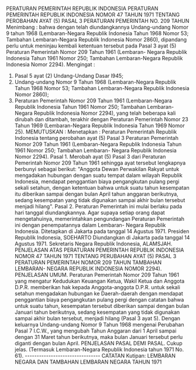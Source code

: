  PERATURAN PEMERINTAH REPUBLIK INDONESIA PERATURAN PEMERINTAH REPUBLIK INDONESIA NOMOR 47 TAHUN 1971 TENTANG PEROBAHAN AYAT (5) PASAL 3 PERATURAN PEMERINTAH NO. 209 TAHUN
Menimbang :
 bahwa dengan telah diundangkannya Undang-undang Nomor 9 tahun 1968 (Lembaran-Negara Republik Indonesia Tahun 1968 Nomor 53; Tambahan Lembaran-Negara Republik Indonesia Nomor 2860), dipandang perlu untuk meninjau kembali ketentuan tersebut pada Pasal 3 ayat (5) Peraturan Pemerintah Nomor 209 Tahun 1961 (Lembaran- Negara Republik Indonesia Tahun 1961 Nomor 250; Tambahan Lembaran-Negara Republik Indonesia Nomor 2294).
Mengingat :

1. Pasal 5 ayat (2) Undang-Undang Dasar l945;
2. Undang-undang Nomor 9 Tahun 1968 (Lembaran-Negara Republik Tahun 1968 Nomor 53; Tambahan Lembaran-Negara Republik Indonesia Nomor 2860);
3. Peraturan Pemerintah Nomor 209 Tahun 1961 (Lembaran-Negara Republik Indonesia Tahun 1961 Nomor 250; Tambahan Lembaran- Negara Republik Indonesia Nomor 2294), yang telah beberapa kali dirubah dan ditambah, terakhir dengan Peraturan Pemerintah Nomor 23 Tahun 1969 (Lembaran-Negara Republik Indonesia Tahun 1969 Nomor 25).
MEMUTUSKAN :
 Menetapkan : Peraturan Pemerintah Republik Indonesia tentang perobahan ayat (5) Pasal 3 Peraturan Pemerintah Nomor 209 Tahun 1961 (Lembaran-Negara Republik Indonesia Tahun 1961 Nomor 250; Tambahan Lembaran- Negara Republik Indonesia Nomor 2294). Pasal 1. Merobah ayat (5) Pasal 3 dari Peraturan Pemerintah Nomor 209 Tahun 1961 sehingga ayat tersebut lengkapnya berbunyi sebagai berikut: "Anggota Dewan Perwakilan Rakyat untuk mengadakan hubungan dengan suatu tempat dalam wilayah Republik Indonesia, mendapat penggantian biaya pengangkutan pulang pergi sekali setahun, dengan ketentuan bahwa untuk suatu tahun kesempatan itu diberikan sampai dengan bulan April tahun anggaran berikutnya, sedang kesempatan yang tidak digunakan sampai akhir bulan tersebut menjadi hilang". Pasal 2. Peraturan Pemerintah ini mulai berlaku pada hari tanggal diundangkannya. Agar supaya setiap orang dapat mengetahuinya, memerintahkan pengundangan Peraturan Pemerintah ini dengan penempatannya dalam Lembaran- Negara Republik Indonesia. Ditetapkan di Jakarta pada tanggal 14 Agustus 1971. Presiden Republik Indonesia, SOEHARTO Diundangkan di Jakarta pada tanggal 14 Agustus 1971. Sekretaris Negara Republik Indonesia, ALAMSJAH. PENJELASAN ATAS PERATURAN PEMERINTAH REPUBLIK INDONESIA NOMOR 47 TAHUN 1971 TENTANG PERUBAHAN AYAT (5) PASAL 3 PERATURAN PEMERINTAH NOMOR 209 TAHUN TAMBAHAN LEMBARAN- NEGARA REPUBLIK INDONESIA NOMOR 2294). PENJELASAN UMUM. Peraturan Pemerintah Nomor 209 Tahun 1961 yang mengatur Kedudukan Keuangan Ketua, Wakil Ketua dan Anggota D.P.R. memberikan hak kepada Anggota-anggota D.P.R. untuk sekali setahun mengadakan hubungan ke Daerah-daerah dengan mendapat penggantian biaya pengangkutan pulang pergi dengan catatan bahwa untuk suatu tahun, kesempatan tersebut diberikan sampai dengan bulan Januari tahun berikutnya, sedang kesempatan yang tidak digunakan sampai akhir bulan tersebut, menjadi hilang (Pasal 3 ayat 5). Dengan keluarnya Undang-undang Nomor 9 Tahun 1968 mengenai Perubahan Pasal 7 I.C.W., yang mengubah Tahun Anggaran dari 1 April sampai dengan 31 Maret tahun berikutnya, maka bulan Januari tersebut perlu diganti dengan bulan April. PENJELASAN PASAL DEMI PASAL. Cukup jelas. (Termasuk Lembaran-Negara Republik Indonesia tahun 1971 No. 61). -------------------------------- CATATAN Kutipan: LEMBARAN NEGARA DAN TAMBAHAN LEMBARAN NEGARA TAHUN 1971